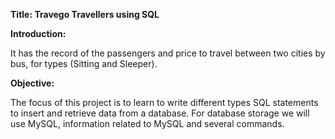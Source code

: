 **Title: Travego Travellers using SQL**

**Introduction:**

It has the record of the passengers and price to travel between two cities by bus,
for types (Sitting and Sleeper).

**Objective:**

The focus of this project is to learn to write different types SQL statements to insert and retrieve data from a
database. For database storage we will use MySQL, information related to MySQL and several commands.
